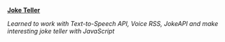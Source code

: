 **[Joke Teller](https://alexey-kovalevich.github.io/joke-teller/)**

*Learned to work with Text-to-Speech API, Voice RSS, JokeAPI and make interesting joke teller with JavaScript*